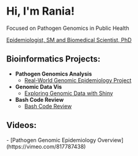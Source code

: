 <h1>Hi, I'm Rania!</h1>
<p>Focused on Pathogen Genomics in Public Health</p>
<p>
  <a href="https://www.linkedin.com/in/raniamilleron/" target="_blank">Epidemiologist, SM and Biomedical Scientist, PhD</a>
</p>

<h2>Bioinformatics Projects:</h2>

- <b>Pathogen Genomics Analysis</b>
  - [Real-World Genomic Epidemiology Project](https://github.com/milleroncruz/ProjectAnalysis)
- <b>Genomic Data Vis</b>
  - [Exploring Genomic Data with Shiny](https://github.com/milleroncruz/Portfolio)
- <b>Bash Code Review</b>
  - [Bash Code Review](https://github.com/milleroncruz/CodeReview)

<h2>Videos:</h2>
- [Pathogen Genomic Epidemiology Overview](https://vimeo.com/817787438)


<!--
**milleroncruz/milleroncruz** is a ✨ _special_ ✨ repository because its `README.md` (this file) appears on your GitHub profile.

Here are some ideas to get you started:

- 🔭 I’m currently working on ...
- 🌱 I’m currently learning ...
- 👯 I’m looking to collaborate on ...
- 🤔 I’m looking for help with ...
- 💬 Ask me about ...
- 📫 How to reach me: ...
- 😄 Pronouns: ...
- ⚡ Fun fact: ...
-->
